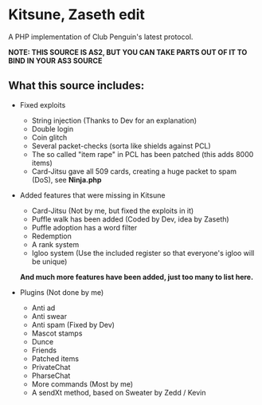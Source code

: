 # Kitsune, Zaseth edit
A PHP implementation of Club Penguin's latest protocol.

**NOTE: THIS SOURCE IS AS2, BUT YOU CAN TAKE PARTS OUT OF IT TO BIND IN YOUR AS3 SOURCE**

## What this source includes:
* Fixed exploits
  * String injection (Thanks to Dev for an explanation)
  * Double login
  * Coin glitch
  * Several packet-checks (sorta like shields against PCL)
  * The so called "item rape" in PCL has been patched (this adds 8000 items)
  * Card-Jitsu gave all 509 cards, creating a huge packet to spam (DoS), see **Ninja.php**
  
* Added features that were missing in Kitsune
  * Card-Jitsu (Not by me, but fixed the exploits in it)
  * Puffle walk has been added (Coded by Dev, idea by Zaseth)
  * Puffle adoption has a word filter
  * Redemption
  * A rank system
  * Igloo system (Use the included register so that everyone's igloo will be unique)
  
  **And much more features have been added, just too many to list here.**
  
* Plugins (Not done by me)
  * Anti ad
  * Anti swear
  * Anti spam (Fixed by Dev)
  * Mascot stamps
  * Dunce
  * Friends
  * Patched items
  * PrivateChat
  * PharseChat
  * More commands (Most by me)
  * A sendXt method, based on Sweater by Zedd / Kevin
  
